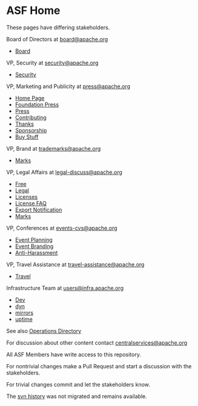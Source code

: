 # ASF Home

These pages have differing stakeholders.

Board of Directors at board@apache.org
- [Board](foundation/board/)

VP, Security at security@apache.org
- [Security](security/)

VP, Marketing and Publicity at press@apache.org
- [Home Page](index.ezmd)
- [Foundation Press](foundation/press/)
- [Press](press/)
- [Contributing](foundation/contributing.md)
- [Thanks](foundation/thanks.md)
- [Sponsorship](foundation/sponsorship.md)
- [Buy Stuff](foundation/buy_stuff.md)

VP, Brand at trademarks@apache.org
- [Marks](foundation/marks/)

VP, Legal Affairs at legal-discuss@apache.org
- [Free](free/)
- [Legal](legal/)
- [Licenses](license/)
- [License FAQ](foundation/license-faq.md)
- [Export Notification](license/exports/)
- [Marks](foundation/marks/)

VP, Conferences at events-cvs@apache.org
- [Event Planning](foundation/conferences.md)
- [Event Branding](foundation/content/marks/events.md)
- [Anti-Harassment](foundation/policies/anti-harassment.md)

VP, Travel Assistance at travel-assistance@apache.org
- [Travel](travel/)

Infrastructure Team at users@infra.apache.org
- [Dev](dev/)
- [dyn](dyn/)
- [mirrors](mirrors/)
- [uptime](uptime/)

See also [Operations Directory](foundation/operations/)

For discussion about other content contact centralservices@apache.org

All ASF Members have write access to this repository.

For nontrivial changes make a Pull Request and start a discussion with the stakeholders.

For trivial changes commit and let the stakeholders know.

The [svn history](http://svn.apache.org/viewvc/infrastructure/site/trunk/content) was not migrated and remains available.
